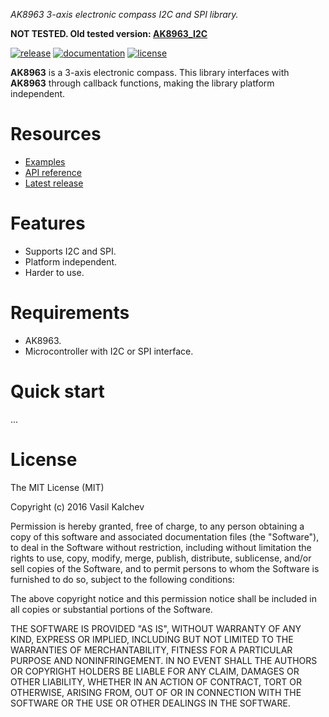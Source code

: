 *AK8963 3-axis electronic compass I2C and SPI library.*

**NOT TESTED. Old tested version: [AK8963_I2C][oldLib]**

[![release](https://img.shields.io/badge/release-0.1.0-yellow.svg)](https://github.com/VaSe7u/AK8963/releases)
[![documentation](https://img.shields.io/badge/docs-doxygen-green.svg)](https://VaSe7u.github.io/AK8963/doc/Doxygen/html/index.html)
[![license](https://img.shields.io/github/license/mashape/apistatus.svg?maxAge=2592000)](https://opensource.org/licenses/mit-license.php)


**AK8963** is a 3-axis electronic compass.
This library interfaces with **AK8963** through callback functions, making the library platform independent.


Resources
=========
 - [Examples][examples]
 - [API reference][doxygen classes]
 - [Latest release][latest release]


Features
========
 - Supports I2C and SPI.
 - Platform independent.
 - Harder to use.


Requirements
============
 - AK8963.
 - Microcontroller with I2C or SPI interface.


Quick start
===========
...

License
=======
The MIT License (MIT)

Copyright (c) 2016 Vasil Kalchev

Permission is hereby granted, free of charge, to any person obtaining a copy
of this software and associated documentation files (the "Software"), to deal
in the Software without restriction, including without limitation the rights
to use, copy, modify, merge, publish, distribute, sublicense, and/or sell
copies of the Software, and to permit persons to whom the Software is
furnished to do so, subject to the following conditions:

The above copyright notice and this permission notice shall be included in all
copies or substantial portions of the Software.

THE SOFTWARE IS PROVIDED "AS IS", WITHOUT WARRANTY OF ANY KIND, EXPRESS OR
IMPLIED, INCLUDING BUT NOT LIMITED TO THE WARRANTIES OF MERCHANTABILITY,
FITNESS FOR A PARTICULAR PURPOSE AND NONINFRINGEMENT. IN NO EVENT SHALL THE
AUTHORS OR COPYRIGHT HOLDERS BE LIABLE FOR ANY CLAIM, DAMAGES OR OTHER
LIABILITY, WHETHER IN AN ACTION OF CONTRACT, TORT OR OTHERWISE, ARISING FROM,
OUT OF OR IN CONNECTION WITH THE SOFTWARE OR THE USE OR OTHER DEALINGS IN THE
SOFTWARE.

[doxygen classes]: https://VaSe7u.github.io/AK8963/doc/Doxygen/html/annotated.html
[examples]: https://github.com/VaSe7u/AK8963/tree/master/examples
[latest release]: https://github.com/VaSe7u/AK8963/releases/latest
[oldLib]: https://github.com/VaSe7u/AK8963_I2C
